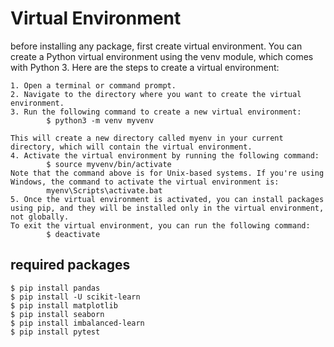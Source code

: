 # Virtual Environment
before installing any package, first create virtual environment.
You can create a Python virtual environment using the venv module, which comes with Python 3.
Here are the steps to create a virtual environment:

```
1. Open a terminal or command prompt.
2. Navigate to the directory where you want to create the virtual environment.
3. Run the following command to create a new virtual environment:
        $ python3 -m venv myvenv
    
This will create a new directory called myenv in your current directory, which will contain the virtual environment.
4. Activate the virtual environment by running the following command:
        $ source myvenv/bin/activate
Note that the command above is for Unix-based systems. If you're using Windows, the command to activate the virtual environment is:
        myenv\Scripts\activate.bat
5. Once the virtual environment is activated, you can install packages using pip, and they will be installed only in the virtual environment, not globally.
To exit the virtual environment, you can run the following command:
        $ deactivate

```

## required packages
```
$ pip install pandas
$ pip install -U scikit-learn
$ pip install matplotlib
$ pip install seaborn
$ pip install imbalanced-learn
$ pip install pytest
```